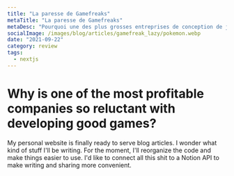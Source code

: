 ```yaml
---
title: "La paresse de Gamefreaks"
metaTitle: "La paresse de Gamefreaks"
metaDesc: "Pourquoi une des plus grosses entreprises de conception de jeu fout autant la merde?"
socialImage: /images/blog/articles/gamefreak_lazy/pokemon.webp
date: "2021-09-22"
category: review
tags:
  - nextjs
---
```



# Why is one of the most profitable companies so reluctant with developing good games?

My personal website is finally ready to serve blog articles. I wonder what kind of stuff I'll be writing.
For the moment, I'll reorganize the code and make things easier to use.
I'd like to connect all this shit to a Notion API to make writing and sharing more convenient.